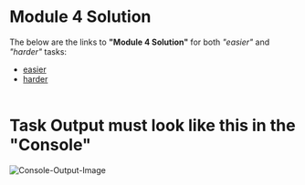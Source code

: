# Module 4 Solution

 The below are the links to <b>"Module 4 Solution"</b> for both <i>"easier"</i> and <i>"harder"</i> tasks:

 * [easier](https://code-with-akc.github.io/module4-solution/easier/)
 * [harder](https://code-with-akc.github.io/module4-solution/harder/)
 <br><br>

# Task Output must look like this in the <b>"Console"</b>

![Console-Output-Image](https://github.com/code-with-akc/module4-solution/assets/158585273/85c83887-1f51-456d-8abb-353cff98ac5c)
